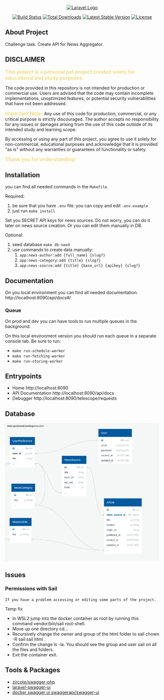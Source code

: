 <p align="center"><a href="https://laravel.com" target="_blank"><img src="https://raw.githubusercontent.com/laravel/art/master/logo-lockup/5%20SVG/2%20CMYK/1%20Full%20Color/laravel-logolockup-cmyk-red.svg" width="400" alt="Laravel Logo"></a></p>

<p align="center">
<a href="https://github.com/laravel/framework/actions"><img src="https://github.com/laravel/framework/workflows/tests/badge.svg" alt="Build Status"></a>
<a href="https://packagist.org/packages/laravel/framework"><img src="https://img.shields.io/packagist/dt/laravel/framework" alt="Total Downloads"></a>
<a href="https://packagist.org/packages/laravel/framework"><img src="https://img.shields.io/packagist/v/laravel/framework" alt="Latest Stable Version"></a>
<a href="https://packagist.org/packages/laravel/framework"><img src="https://img.shields.io/packagist/l/laravel/framework" alt="License"></a>
</p>

## About Project

Challenge task.
Create API for News Aggregator.

## DISCLAIMER

<span style="color:#EEDD82; font-weight: bold; font-size: 16px;">This project is a personal pet project created solely for educational and study purposes.</span>

The code provided in this repository is not intended for production or commercial use.
Users are advised that the code may contain incomplete implementations, unoptimized features,
or potential security vulnerabilities that have not been addressed.


<span style="color:#EEDD82; font-weight: bold; font-size: 16px;">Important Note:</span> Any use of this code for production, commercial, or any critical purpose is
strictly discouraged. The author accepts no responsibility for any issues or damages arising
from the use of this code outside of its intended study and learning scope.

By accessing or using any part of this project, you agree to use it solely for non-commercial,
educational purposes and acknowledge that it is provided "as is" without any warranties or
guarantees of functionality or safety.

<span style="color:#EEDD82; font-weight: bold; font-size: 16px;">
Thank you for understanding!
</span>

## Installation

you can find all needed commands in the `Makefile`.

Required:
1. be sure that you have `.env` file. you can copy and edit `.env.example`
2. just run `make install`

Set you SECRET API keys for news sources. Do not worry, you can do it later on news source creation. Or you can edit them manually in DB.

Optional:
1. seed database `make db-seed`
2. use commands to create data manually:
   1. `app:news-author:add {full_name} {slug?}`
   2. `app:news-category:add {title} {slug?}`
   3. `app:news-source:add {title} {base_url} {apikey} {slug?}`

## Documentation

On you local environment you can find all needed documentation.
http://localhost:8090/api/docs#/

### Queue
On prod and dev you can have tools to run multiple queues in the background.

On this local environment version you should run each queue in a separate console tab.
Be sure to run:
* `make run-schedule-worker`
* `make run-fetching-worker`
* `make run-storing-worker`

## Entrypoints
* Home http://localhost:8090
* API Documentation http://localhost:8090/api/docs
* Debugger http://localhost:8090/telescope/requests

## Database
![database_schema.png](documentation/database_schema.png)

## Issues

### Permissions with Sail

`If you have a problem accessing or editing some parts of the project.`

Temp fix
* In WSL2 jump into the docker container as root by running this command vendor/bin/sail root-shell.
* Move up one directory cd...
* Recursively change the owner and group of the html folder to sail chown -R sail:sail html .
* Confirm the change ls -la. You should see the group and user sail on all the files and folders.
* Exit the container exit.

## Tools & Packages
* [zircote/swagger-php](https://zircote.github.io/swagger-php/guide/installation.html)
* [laravel-swagger-ui](https://github.com/wotzebra/laravel-swagger-ui)
* [docker swagger ui swaggerapi/swagger-ui](https://hub.docker.com/r/swaggerapi/swagger-ui)
